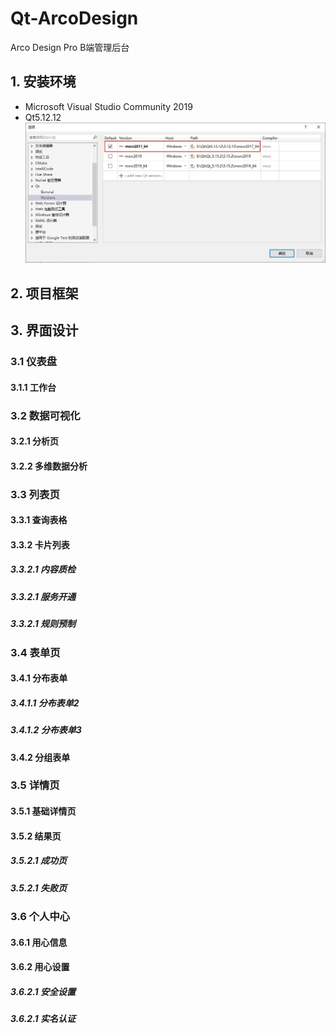 # Qt-ArcoDesign
Arco Design Pro B端管理后台

## 1. 安装环境
- Microsoft Visual Studio Community 2019
- Qt5.12.12
![image](https://github.com/huangbaozhi/picx-images-hosting/raw/master/20250509/image.7snffqxkci.jpg)

## 2. 项目框架

## 3. 界面设计
### 3.1 仪表盘
#### 3.1.1 工作台

### 3.2 数据可视化
#### 3.2.1 分析页
#### 3.2.2 多维数据分析

### 3.3 列表页
#### 3.3.1 查询表格
#### 3.3.2 卡片列表
##### 3.3.2.1 内容质检
##### 3.3.2.1 服务开通
##### 3.3.2.1 规则预制

### 3.4 表单页
#### 3.4.1 分布表单
##### 3.4.1.1 分布表单2
##### 3.4.1.2 分布表单3
#### 3.4.2 分组表单

### 3.5 详情页
#### 3.5.1 基础详情页
#### 3.5.2 结果页
##### 3.5.2.1 成功页
##### 3.5.2.1 失败页

### 3.6 个人中心
#### 3.6.1 用心信息
#### 3.6.2 用心设置
##### 3.6.2.1 安全设置
##### 3.6.2.1 实名认证